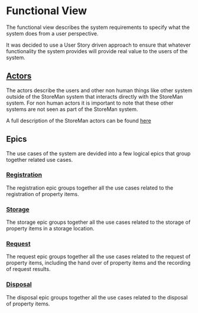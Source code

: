 # Functional View

The functional view describes the system requirements to specify what the system does from a user perspective.

It was decided to use a User Story driven approach to ensure that whatever functionality the system provides will provide real value to the users of the system.

## [Actors](./Actors/README.md)

The actors describe the users and other non human things like other system outside of the StoreMan system that interacts directly with the StoreMan system. For non human actors it is important to note that these other systems are not seen as part of the StoreMan system.

A full description of the StoreMan actors can be found [here](./Actors/README.md)

## Epics
The use cases of the system are devided into a few logical epics that group together related use cases.
### [Registration](./Epics/Registration/README.md)
The registration epic groups together all the use cases related to the registration of property items.
### [Storage](./Epics/Storage/README.md)
The storage epic groups together all the use cases related to the storage of property items in a storage location.
### [Request](./Epics/Request/README.md)
The request epic groups together all the use cases related to the request of property items, including the hand over of property items and the recording of request results.
### [Disposal](./Epics/Disposal/README.md)
The disposal epic groups together all the use cases related to the disposal of property items.